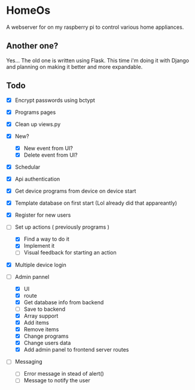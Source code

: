 # HomeOs

A webserver for on my raspberry pi to control various home appliances.

## Another one?

Yes... The old one is written using Flask. This time i'm doing it with Django and planning on making it better and more expandable.

## Todo

- [X] Encrypt passwords using bctypt
- [X] Programs pages
- [X] Clean up views.py
- [X] New?
  - [X] New event from UI?
  - [X] Delete event from UI?

- [X] Schedular
- [X] Api authentication
- [X] Get device programs from device on device start
- [X] Template database on first start (Lol already did that appareantly)
- [X] Register for new users
- [ ] Set up actions ( previously programs )
  - [X] Find a way to do it
  - [X] Implement it
  - [ ] Visual feedback for starting an action
- [X] Multiple device login

- [ ] Admin pannel
  - [X] UI
  - [X] route
  - [X] Get database info from backend
  - [ ] Save to backend
  - [X] Array support
  - [X] Add items
  - [X] Remove items
  - [X] Change programs
  - [X] Change users data
  - [X] Add admin panel to frontend server routes

- [ ] Messaging
  - [ ] Error message in stead of alert()
  - [ ] Message to notify the user
